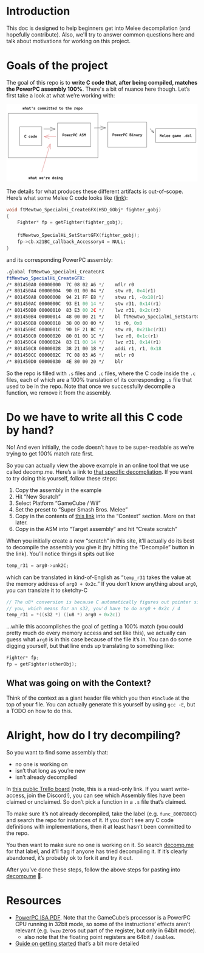 # Introduction

This doc is designed to help beginners get into Melee decompilation (and hopefully contribute). Also, we'll try to answer common questions here and talk about motivations for working on this project.

# Goals of the project

The goal of this repo is to **write C code that, after being compiled, matches the PowerPC assembly 100%**. There's a bit of nuance here though. Let’s first take a look at what we’re working with:

![compilation_diagram](images/compilation_diagram.png)

The details for what produces these different artifacts is out-of-scope. Here’s what some Melee C code looks like ([link](https://github.com/doldecomp/melee/blob/d00b11d0489b14401965c87bf386828d54fa0ccc/src/melee/ft/chara/ftMewtwo/ftMewtwo_SpecialHi.c#L5-L13)):

```c
void ftMewtwo_SpecialHi_CreateGFX(HSD_GObj* fighter_gobj)
{
    Fighter* fp = getFighter(fighter_gobj);

    ftMewtwo_SpecialHi_SetStartGFX(fighter_gobj);
    fp->cb.x21BC_callback_Accessory4 = NULL;
}
```

and its corresponding PowerPC assembly:

```asm
.global ftMewtwo_SpecialHi_CreateGFX
ftMewtwo_SpecialHi_CreateGFX:
/* 801450A0 00000000  7C 08 02 A6 */	mflr r0
/* 801450A4 00000004  90 01 00 04 */	stw r0, 0x4(r1)
/* 801450A8 00000008  94 21 FF E8 */	stwu r1, -0x18(r1)
/* 801450AC 0000000C  93 E1 00 14 */	stw r31, 0x14(r1)
/* 801450B0 00000010  83 E3 00 2C */	lwz r31, 0x2c(r3)
/* 801450B4 00000014  48 00 00 21 */	bl ftMewtwo_SpecialHi_SetStartGFX
/* 801450B8 00000018  38 00 00 00 */	li r0, 0x0
/* 801450BC 0000001C  90 1F 21 BC */	stw r0, 0x21bc(r31)
/* 801450C0 00000020  80 01 00 1C */	lwz r0, 0x1c(r1)
/* 801450C4 00000024  83 E1 00 14 */	lwz r31, 0x14(r1)
/* 801450C8 00000028  38 21 00 18 */	addi r1, r1, 0x18
/* 801450CC 0000002C  7C 08 03 A6 */	mtlr r0
/* 801450D0 00000030  4E 80 00 20 */	blr
```

So the repo is filled with `.s` files and `.c` files, where the C code inside the `.c` files, each of which are a 100% translation of its corresponding `.s` file that used to be in the repo. Note that once we successfully decompile a function, we remove it from the assembly.

# Do we have to write all this C code by hand?

No! And even initially, the code doesn’t have to be super-readable as we’re trying to get 100% match rate first.

So you can actually view the above example in an online tool that we use called decomp.me. Here’s a link to [that specific decompliation](https://decomp.me/scratch/VP0Gj). If you want to try doing this yourself, follow these steps:

1. Copy the assembly in the example
2. Hit “New Scratch”
3. Select Platform “GameCube / Wii”
4. Set the preset to “Super Smash Bros. Melee”
5. Copy in the contents of [this link](https://gist.github.com/stephenjayakar/73e9f7a1f77b9b2df281f0629b95290c) into the “Context” section. More on that later.
6. Copy in the ASM into “Target assembly” and hit “Create scratch”

When you initially create a new “scratch” in this site, it’ll actually do its best to decompile the assembly you give it (try hitting the “Decompile” button in the link). You’ll notice things it spits out like

```c
temp_r31 = arg0->unk2C;
```

which can be translated in kind-of-English as “`temp_r31` takes the value at the memory address of `arg0 + 0x2c`.” If you don’t know anything about `arg0`, you can translate it to sketchy-C

```c
// The u8* conversion is because C automatically figures out pointer size for
// you, which means for an s32, you'd have to do arg0 + 0x2c / 4
temp_r31 = *((s32 *) ((u8 *) arg0 + 0x2c))
```

…while this accomplishes the goal of getting a 100% match (you could pretty much do every memory access and set like this), we actually can guess what `arg0` is in this case because of the file it’s in. You can do some digging yourself, but that line ends up translating to something like:

```c
Fighter* fp;
fp = getFighter(otherObj);
```

## What was going on with the Context?

Think of the context as a giant header file which you then `#include` at the top of your file. You can actually generate this yourself by using `gcc -E`, but a TODO on how to do this.

# Alright, how do I try decompiling?

So you want to find some assembly that:

- no one is working on
- isn’t that long as you’re new
- isn’t already decompiled

In [this public Trello board](https://trello.com/b/pz2ACtnS/melee-decompilation) (note, this is a read-only link. If you want write-access, join the Discord!), you can see which Assembly files have been claimed or unclaimed. So don’t pick a function in a `.s` file that’s claimed.

To make sure it’s not already decompiled, take the label (e.g. `func_8007B8CC`) and search the repo for instances of it. If you don’t see any C code definitions with implementations, then it at least hasn’t been committed to the repo.

You then want to make sure no one is working on it. So search [decomp.me](http://decomp.me) for that label, and it’ll flag if anyone has tried decompiling it. If it’s clearly abandoned, it’s probably ok to fork it and try it out.

After you’ve done these steps, follow the above steps for pasting into [decomp.me](http://decomp.me) 🙂.

# Resources

- [PowerPC ISA PDF](https://math-atlas.sourceforge.net/devel/assembly/ppc_isa.pdf). Note that the GameCube’s processor is a PowerPC CPU running in 32bit mode, so some of the instructions’ effects aren’t relevant (e.g. `lwzu` zeros out part of the register, but only in 64bit mode).
    - also note that the floating point registers are 64bit / `double`s.
- [Guide on getting started](https://hackmd.io/@ValorZardK/rkbSHra0Y) that’s a bit more detailed
